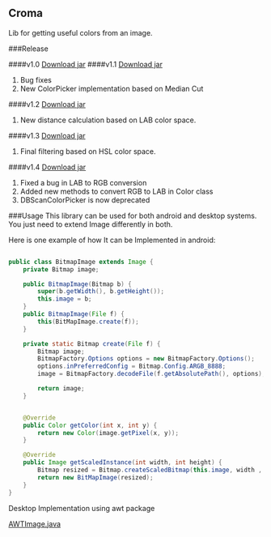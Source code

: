 ## Croma #

Lib for getting useful colors from an image.

###Release

####v1.0
[Download jar](https://github.com/kamalkishor1991/croma/blob/r1.0/croma.jar?raw=true)
####v1.1
[Download jar](https://github.com/kamalkishor1991/croma/raw/r1.1/croma1.1.jar?raw=true)
  1. Bug fixes
  2. New ColorPicker implementation based on Median Cut

####v1.2
[Download jar](https://github.com/kamalkishor1991/croma/raw/r1.2/croma1.2.jar?raw=true)
  1. New distance calculation based on LAB color space.
  
####v1.3
[Download jar](https://github.com/kamalkishor1991/croma/raw/r1.3/croma1.3.jar?raw=true)
  1. Final filtering based on HSL color space.  
  
####v1.4
[Download jar](https://github.com/kamalkishor1991/croma/blob/r1.4/croma-1.4.jar?raw=true)
  1. Fixed a bug in LAB to RGB conversion
  2. Added new methods to convert RGB to LAB in Color class
  3. DBScanColorPicker is now deprecated 




###Usage
This library can be used for both android and desktop systems.
You just need to extend Image differently in both.

Here is one example of how It can be Implemented in android:

```java

public class BitmapImage extends Image {
    private Bitmap image;

    public BitmapImage(Bitmap b) {
        super(b.getWidth(), b.getHeight());
        this.image = b;
    }
    public BitmapImage(File f) {
        this(BitMapImage.create(f));
    }

    private static Bitmap create(File f) {
        Bitmap image;
        BitmapFactory.Options options = new BitmapFactory.Options();
        options.inPreferredConfig = Bitmap.Config.ARGB_8888;
        image = BitmapFactory.decodeFile(f.getAbsolutePath(), options);

        return image;
    }


    @Override
    public Color getColor(int x, int y) {
        return new Color(image.getPixel(x, y));
    }

    @Override
    public Image getScaledInstance(int width, int height) {
        Bitmap resized = Bitmap.createScaledBitmap(this.image, width , height, true);
        return new BitMapImage(resized);
    }
}

```
Desktop Implementation using awt package

[AWTImage.java](https://github.com/kamalkishor1991/croma/blob/master/src/test/java/me/croma/test/AWTImage.java)
